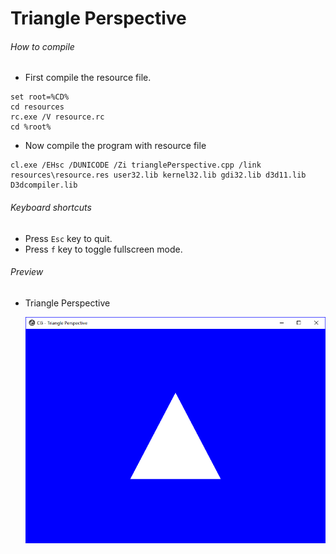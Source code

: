 # Triangle Perspective

###### How to compile

-   First compile the resource file.

```
set root=%CD%
cd resources
rc.exe /V resource.rc
cd %root%
```

-   Now compile the program with resource file

```
cl.exe /EHsc /DUNICODE /Zi trianglePerspective.cpp /link resources\resource.res user32.lib kernel32.lib gdi32.lib d3d11.lib D3dcompiler.lib
```

###### Keyboard shortcuts

-   Press `Esc` key to quit.
-   Press `f` key to toggle fullscreen mode.

###### Preview

-   Triangle Perspective

    ![trianglePerspective][triangle-perspective-image]

[//]: # "Image declaration"
[triangle-perspective-image]: ./preview/trianglePerspective.png "Triangle Perspective"
